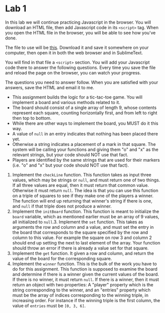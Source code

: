 # Lab 1

In this lab we will continue practicing Javascript in the browser. You will download an HTML file, then add Javascript code in its `<script>` tag. When you open the HTML file in the browser, you will be able to see how you've done.

The file to use will be [this](https://github.com/skiadas/WebAppsCourse/blob/gh-pages/labs/lab1.html). Download it and save it somewhere on your computer, then open it in both the web browser and in SublimeText.

You will find in that file a `<script>` section. You will add your Javascript code there to answer the following questions. Every time you save the file and reload the page on the browser, you can watch your progress.

The questions you need to answer follow. When you are satisfied with your answers, save the HTML and email it to me.

- This assignment builds the logic for a tic-tac-toe game. You will implement a board and various methods related to it.
- The board should consist of a single array of length 9, whose contents represent each square, counting horizontally first, and from left to right then top to bottom.
- While there are other ways to implement the board, you MUST do it this way.
- A value of `null` in an entry indicates that nothing has been placed there yet.
- Otherwise a string indicates a placement of a mark in that square. The system will be calling your functions and giving them "o" and "x" as the relevant strings, but your code should NOT use that fact.
- Players are identified by the same strings that are used for their markers (i.e. "o" and "x" but your code should NOT use that fact).

1. Implement the `checkLine` function. This function takes as input three values, which may be strings or `null`, and must return one of two things. If all three values are equal, then it must return that common value. Otherwise it must return `null`. The idea is that you can use this function on a triple of squares to see if they make one of the players a winner. The function will end up returning that winner's string if there is one, and `null` if that triple does not produce a winner.
2. Implement the `initBoard` function. This function is meant to initialize the `board` variable, which as mentioned earlier must be an array of 9 values, all initialized to `null`.3. Implement the `set` function. This takes as arguments the row and column and a value, and must set the entry in the board that corresponds to the square specified by the row and column to this value. For example the square on row 3 and column 2 should end up setting the next to last element of the array. Your function should throw an error if there is already a value set for that square.
4. Implement the `get` function. It given a row and column, and return the value of the board for the corresponding square.
5. Implement the `winner` function. This is the bulk of the work you have to do for this assignment. This function is supposed to examine the board and determine if there is a winner given the current values of the board. If there is no winner, it must return `null`. If there is a winner, then it must return an object with two properties: A "player" property which is the string corresponding to the winner, and an "entries" property which must be the array of indices corresponding to the winning triple, in increasing order. For instance if the winning triple is the first column, the value of `entries` must be `[0, 3, 6]`.
